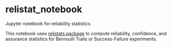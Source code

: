# relistat_notebook
Jupyter notebook for reliability statistics

This notebook uses [relistats package](https://github.com/sanjaymjoshi/relistats)
to compute reliability, confidence, and assurance statistics for Bernoulli
Trails or Success-Failure experiments.